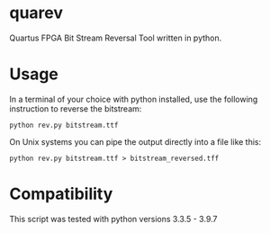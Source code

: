 # quarev
Quartus FPGA Bit Stream Reversal Tool written in python.

# Usage

In a terminal of your choice with python installed, use the following instruction to reverse the bitstream:

`python rev.py bitstream.ttf`

On Unix systems you can pipe the output directly into a file like this:

`python rev.py bitstream.ttf > bitstream_reversed.tff`

# Compatibility

This script was tested with python versions 3.3.5 - 3.9.7
